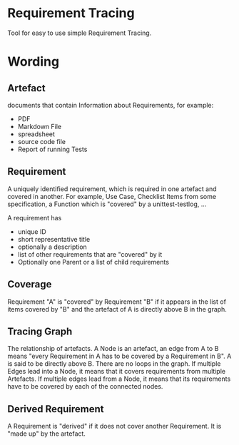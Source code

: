 Requirement Tracing
===================


Tool for easy to use simple Requirement Tracing.




Wording
=======

Artefact
--------

documents that contain Information about Requirements, for example:

* PDF
* Markdown File
* spreadsheet
* source code file
* Report of running Tests


Requirement
-----------

A uniquely identified requirement, which is required in one artefact and covered
in another. For example, Use Case, Checklist Items from some specification,
a Function which is "covered" by a unittest-testlog, ...

A requirement has
* unique ID
* short representative title
* optionally a description
* list of other requirements that are "covered" by it
* Optionally one Parent or a list of child requirements


Coverage
--------

Requirement "A" is "covered" by Requirement "B" if it appears in the list of
items covered by "B" and the artefact of A is directly above B in the graph.

Tracing Graph
-------------

The relationship of artefacts. A Node is an artefact, an edge from A to B means
"every Requirement in A has to be covered by a Requirement in B". A is said to
be directly above B. There are no loops in the graph.  If multiple Edges lead
into a Node, it means that it covers requirements from multiple Artefacts. If
multiple edges lead from a Node, it means that its requirements have to be
covered by each of the connected nodes.

Derived Requirement
-------------------

A Requirement is "derived" if it does not cover another Requirement. It is "made
up" by the artefact.
